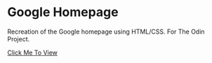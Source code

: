 # Google Homepage

Recreation of the Google homepage using HTML/CSS.
For The Odin Project.

[Click Me To View](https://rileyloudon.github.io/google-homepage/)
